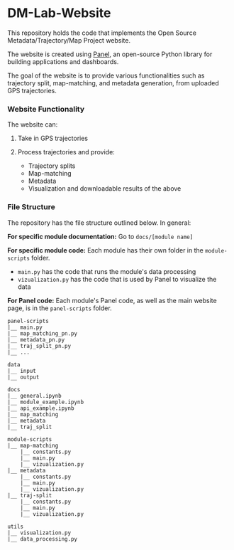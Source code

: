 # DM-Lab-Website
This repository holds the code that implements the Open Source Metadata/Trajectory/Map Project website.

The website is created using [Panel](https://panel.holoviz.org), an open-source Python library for building applications and dashboards. 

The goal of the website is to provide various functionalities such as trajectory split, map-matching, and metadata generation, from uploaded GPS trajectories.

### Website Functionality
The website can:

1. Take in GPS trajectories
2. Process trajectories and provide:
    
    * Trajectory splits
    * Map-matching
    * Metadata
    * Visualization and downloadable results of the above

### File Structure
The repository has the file structure outlined below. In general:

**For specific module documentation:** Go to `docs/[module name]`

**For specific module code:** Each module has their own folder in the `module-scripts` folder. 
* `main.py` has the code that runs the module's data processing
* `vizualization.py` has the code that is used by Panel to visualize the data

**For Panel code:** Each module's Panel code, as well as the main website page, is in the `panel-scripts` folder.

```
panel-scripts
|__ main.py
|__ map_matching_pn.py
|__ metadata_pn.py
|__ traj_split_pn.py
|__ ...

data
|__ input
|__ output

docs
|__ general.ipynb
|__ module_example.ipynb
|__ api_example.ipynb
|__ map_matching
|__ metadata
|__ traj_split

module-scripts
|__ map-matching
    |__ constants.py
    |__ main.py
    |__ vizualization.py
|__ metadata
    |__ constants.py
    |__ main.py
    |__ vizualization.py
|__ traj-split
    |__ constants.py
    |__ main.py
    |__ vizualization.py

utils
|__ visualization.py
|__ data_processing.py
```
